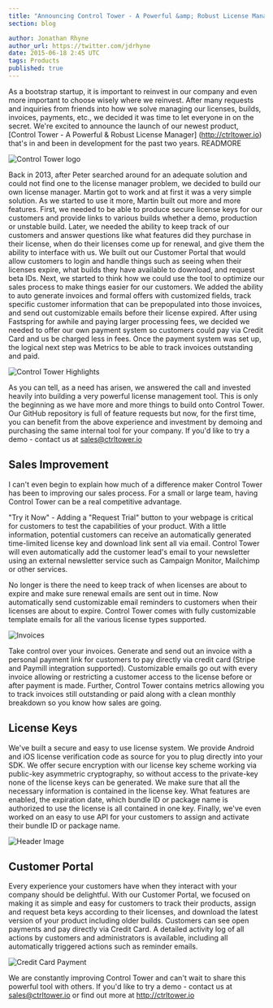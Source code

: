```yaml
---
title: "Announcing Control Tower - A Powerful &amp; Robust License Manager"
section: blog

author: Jonathan Rhyne
author_url: https://twitter.com/jdrhyne
date: 2015-06-18 2:45 UTC
tags: Products
published: true
---
```


As a bootstrap startup, it is important to reinvest in our company and even more important to choose wisely where we reinvest. After many requests and inquiries from friends into how we solve managing our licenses, builds, invoices, payments, etc., we decided it was time to let everyone in on the secret. We're excited to announce the launch of our newest product, [Control Tower - A Powerful &amp; Robust License Manager] (http://ctrltower.io) that's in and been in development for the past two years.
READMORE

![Control Tower logo](/images/blog/2015/control-tower/ct_logo.png)

Back in 2013, after Peter searched around for an adequate solution and could not find one to the license manager problem, we decided to build our own license manager. Martin got to work and at first it was a very simple solution. As we started to use it more, Martin built out more and more features. First, we needed to be able to produce secure license keys for our customers and provide links to various builds whether a demo, production or unstable build. Later, we needed the ability to keep track of our customers and answer questions like what features did they purchase in their license, when do their licenses come up for renewal, and give them the ability to interface with us. We built out our Customer Portal that would allow customers to login and handle things such as seeing when their licenses expire, what builds they have available to download, and request beta IDs. Next, we started to think how we could use the tool to optimize our sales process to make things easier for our customers. We added the ability to auto generate invoices and formal offers with customized fields, track specific customer information that can be prepopulated into those invoices, and send out customizable emails before their license expired. After using Fastspring for awhile and paying larger processing fees, we decided we needed to offer our own payment system so customers could pay via Credit Card and us be charged less in fees. Once the payment system was set up, the logical next step was Metrics to be able to track invoices outstanding and paid.

![Control Tower Highlights](/images/blog/2015/control-tower/control_tower_highlights.png)

As you can tell, as a need has arisen, we answered the call and invested heavily into building a very powerful license management tool. This is only the beginning as we have more and more things to build onto Control Tower. Our GitHub repository is full of feature requests but now, for the first time, you can benefit from the above experience and investment by demoing and purchasing the same internal tool for your company. If you'd like to try a demo - contact us at sales@ctrltower.io

## Sales Improvement

I can't even begin to explain how much of a difference maker Control Tower has been to improving our sales process. For a small or large team, having Control Tower can be a real competitive advantage.

"Try it Now" - Adding a "Request Trial" button to your webpage is critical for customers to test the capabilities of your product. With a little information, potential customers can receive an automatically generated time-limited license key and download link sent all via email. Control Tower will even automatically add the customer lead's email to your newsletter using an external newsletter service such as Campaign Monitor, Mailchimp or other services.

No longer is there the need to keep track of when licenses are about to expire and make sure renewal emails are sent out in time. Now automatically send customizable email reminders to customers when their licenses are about to expire. Control Tower comes with fully customizable template emails for all the various license types supported.

![Invoices](/images/blog/2015/control-tower/invoice_example.png)

Take control over your invoices. Generate and send out an invoice with a personal payment link for customers to pay directly via credit card (Stripe and Paymill integration supported). Customizable emails go out with every invoice allowing or restricting a customer access to the license before or after payment is made. Further, Control Tower contains metrics allowing you to track invoices still outstanding or paid along with a clean monthly breakdown so you know how sales are going.

## License Keys

We've built a secure and easy to use license system. We provide Android and iOS license verification code as source for you to plug directly into your SDK. We offer secure encryption with our license key scheme working via public-key asymmetric cryptography, so without access to the private-key none of the license keys can be generated. We make sure that all the necessary information is contained in the license key. What features are enabled, the expiration date, which bundle ID or package name is authorized to use the license is all contained in one key. Finally, we've even worked on an easy to use API for your customers to assign and activate their bundle ID or package name.

![Header Image](/images/blog/2015/control-tower/header_screenshot.png)

## Customer Portal

Every experience your customers have when they interact with your company should be delightful. With our Customer Portal, we focused on making it as simple and easy for customers to track their products, assign and request beta keys according to their licenses, and download the latest version of your product including older builds. Customers can see open payments and pay directly via Credit Card. A detailed activity log of all actions by customers and administrators is available, including all automatically triggered actions such as reminder emails.

![Credit Card Payment](/images/blog/2015/control-tower/creditcard_payment.png)

We are constantly improving Control Tower and can't wait to share this powerful tool with others. If you'd like to try a demo - contact us at sales@ctrltower.io or find out more at http://ctrltower.io
